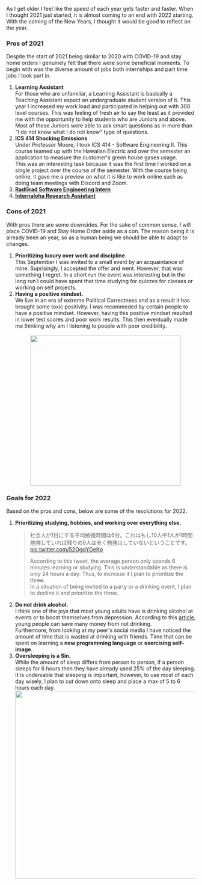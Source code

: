 As I get older I feel like the speed of each year gets faster and faster. When I thought 2021 just started, it is almost coming to an end with 2022 starting. With the coming of the New Years, I thought it would be good to reflect on the year. <br/>

### Pros of 2021 
Despite the start of 2021 being similar to 2020 with COVID-19 and stay home orders I genuinely felt that there were some beneficial moments. To begin with was the diverse amount of jobs both internships and part time jobs I took part in. 
<ol>
<li> <b>Learning Assistant</b> <br/> For those who are unfamiliar, a Learning Assistant is basically a Teaching Assistant expect an undergraduate student version of it. 
This year I increased my work load and participated in helping out with 300 level courses. This was feeling of fresh air to say the least as it provided me with the opportunity to help students who are Juniors and above. Most of these Juniors were able to ask smart questions as in more than "I do not know what I do not know" type of questions. <br/> </li>
<li><b>ICS 414 Shocking Emissions </b><br/>
Under Professor Moore, I took ICS 414 - Software Engineering II. This course teamed up with the Hawaiian Electric and over the semester an application to measure the customer's green house gases usage. <br/>
This was an interesting task because it was the first time I worked on a single project over the course of the semester. With the course being online, it gave me a preview on what it is like to work online such as doing team meetings with Discord and Zoom.</li>
<li><b><a href ="https://saitoshi.github.io/project-site/#/radgrad">RadGrad Software Engineering Intern</a></b> <br/></li>
<li><b><a href ="https://saitoshi.github.io/project-site/#/internaloha">Internaloha Research Assistant</a></b></li>
</ol>
<h3>Cons of 2021</h3>
With pros there are some downsides. For the sake of common sense, I will place COVID-19 and Stay Home Order aside as a con. The reason being it is already been an year, so as a human being we should be able to adapt to changes. 
<ol>
<li><b>Prioritizing luxury over work and discipline.</b><br/>This September I was invited to a small event by an acquaintance of mine. Suprisingly, I accepted the offer and went. However, that was something I regret. In a short run the event was interesting but in the long run I could have spent that time studying for quizzes for classes or working on self projects. 
</li>
<li><b>Having a positive mindset.</b><br/>We live in an era of extreme Political Correctness and as a result it has brought some toxic positivity. I was recommeded by certain people to have a positive mindset. However, having this positive mindset resulted in lower test scores and poor work results. This then eventually made me thinking why am I listening to people with poor credibility.</li>
<br/>
<div align="center">
<img src ="https://thepsychologygroup.com/wp-content/uploads/2019/09/Toxic-Positivity-Definition-Fort-Lauderdale-1024x1024.jpg" width="400">
</div>
</ol>

### Goals for 2022 
Based on the pros and cons, below are some of the resolutions for 2022.
<ol>
<li><b>Prioritizing studying, hobbies, and working over everything else. </b>
<blockquote class="twitter-tweet"><p lang="ja" dir="ltr">社会人が1日にする平均勉強時間は6分。これはもし10人中1人が1時間勉強していれば残りの9人は全く勉強はしていないということです。<a href="https://t.co/52OgdYOeKp">pic.twitter.com/52OgdYOeKp</a></p>
According to this tweet, the average person only spends 6 minutes learning or studying. This is understandable as there is only 24 hours a day. Thus, to increase it I plan to prioritize the three. <br/>
In a situation of being invited to a party or a drinking event, I plan to decline it and prioritize the three. 
</li>
<li><b>Do not drink alcohol.</b><br/>I think one of the joys that most young adults have is drinking alcohol at events or to boost themselves from depression. According to this <a href = "https://financialpost.com/personal-finance/young-money/how-much-money-we-waste-on-booze">article</a>, young people can save many money from not drinking. <br/> Furthermore, from looking at my peer's social media I have noticed the amount of time that is wasted at drinking with friends. Time that can be spent on learning a <b>new programming language</b> or <b>exercising self-image</b>.
</li>
<li><b>Oversleeping is a Sin.</b><br/> While the amount of sleep differs from person to person, if a person sleeps for 6 hours then they have already used 25% of the day sleeping. It is undeniable that sleeping is important, however, to use most of each day wisely, I plan to cut down onto sleep and place a max of 5 to 6 hours each day.  </li>
<div align="center">
<img src = "https://i.pinimg.com/originals/f4/a0/06/f4a006756b720edffa6a72e14b374bdb.jpg" width="500"/>
</div>
</ol>
<h3></h3>